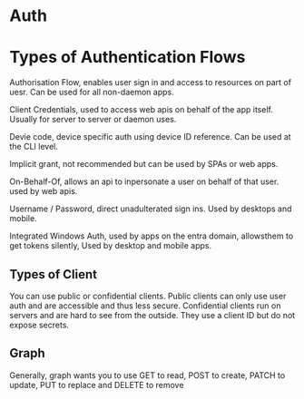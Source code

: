 # Auth

# Types of Authentication Flows

Authorisation Flow, enables user sign in and access to resources on part of uesr. Can be used for all non-daemon apps.

Client Credentials, used to access web apis on behalf of the app itself. Usually for server to server or daemon uses.

Devie code, device specific auth using device ID reference. Can be used at the CLI level.

Implicit grant, not recommended but can be used by SPAs or web apps.

On-Behalf-Of, allows an api to inpersonate a user on behalf of that user. used by web apis.

Username / Password, direct unadulterated sign ins. Used by desktops and mobile.

Integrated Windows Auth, used by apps on the entra domain, allowsthem to get tokens silently, Used by desktop and mobile apps.

## Types of Client

You can use public or confidential clients. Public clients can only use user auth and are accessible and thus less secure. Confidential clients run on servers and are hard to see from the outside. They use a client ID but do not expose secrets.

## Graph

Generally, graph wants you to use GET to read, POST to create, PATCH to update, PUT to replace and DELETE to remove
